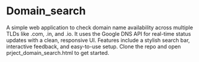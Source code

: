 # Domain_search
A simple web application to check domain name availability across multiple TLDs like .com, .in, and .io. It uses the Google DNS API for real-time status updates with a clean, responsive UI. Features include a stylish search bar, interactive feedback, and easy-to-use setup. Clone the repo and open prject_domain_search.html to get started.
